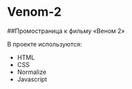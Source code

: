 # Venom-2
##Промостраница к фильму «Веном 2»

В проекте используются:
- HTML
- CSS
- Normalize
- Javascript
